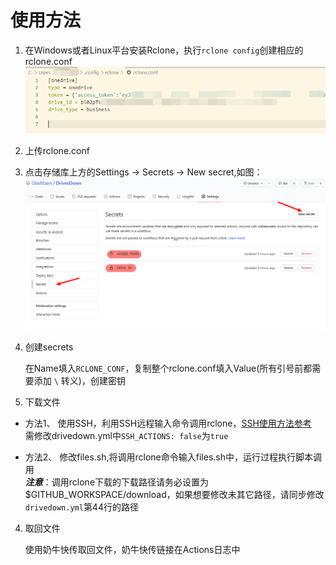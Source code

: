 # 使用方法

1. 在Windows或者Linux平台安装Rclone，执行`rclone config`创建相应的rclone.conf  
![rclone.conf](https://github.com/Gladtbam/Image_Oneself/raw/main/DrivesDown/rclone_conf.png)

2. 上传rclone.conf

1. 点击存储库上方的Settings &rarr; Secrets &rarr; New secret,如图：
![secrets](https://github.com/Gladtbam/Image_Oneself/raw/main/DrivesDown/secrets.png)

2. 创建secrets

    在Name填入`RCLONE_CONF`，复制整个rclone.conf填入Value(所有引号前都需要添加 `\` 转义)，创建密钥   

3. 下载文件

- 方法1、 使用SSH，利用SSH远程输入命令调用rclone，[SSH使用方法参考](https://github.com/Gladtbam/OpenWRT_Action#ssh%E4%BD%BF%E7%94%A8%E8%AF%B4%E6%98%8E)  
    需修改drivedown.yml中`SSH_ACTIONS: false`为`true`

- 方法2、 修改files.sh,将调用rclone命令输入files.sh中，运行过程执行脚本调用  
    ***注意***：调用rclone下载的下载路径请务必设置为$GITHUB_WORKSPACE/download，如果想要修改未其它路径，请同步修改`drivedown.yml`第44行的路径

4. 取回文件

    使用奶牛快传取回文件，奶牛快传链接在Actions日志中

